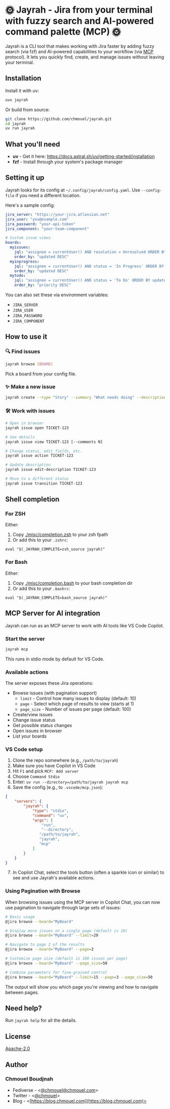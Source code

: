 # 🌞 Jayrah - Jira from your terminal with fuzzy search and AI-powered command palette (MCP) 🌞

Jayrah is a CLI tool that makes working with Jira faster by adding fuzzy search
(via fzf) and AI-powered capabilities to your workflow (via
[MCP](https://modelcontextprotocol.io/introduction) protocol). It lets you
quickly find, create, and manage issues without leaving your terminal.

## Installation

Install it with uv:

```bash
uvx jayrah
```

Or build from source:

```bash
git clone https://github.com/chmouel/jayrah.git
cd jayrah
uv run jayrah
```

## What you'll need

* **uv** - Get it here: <https://docs.astral.sh/uv/getting-started/installation>
* **fzf** - Install through your system's package manager

## Setting it up

Jayrah looks for its config at `~/.config/jayrah/config.yaml`. Use
`--config-file` if you need a different location.

Here's a sample config:

```yaml
jira_server: "https://your-jira.atlassian.net"
jira_user: "you@example.com"
jira_password: "your-api-token"
jira_component: "your-team-component"

# Custom issue views
boards:
  myissues:
    jql: "assignee = currentUser() AND resolution = Unresolved ORDER BY updated DESC"
    order_by: "updated DESC"
  myinprogress:
    jql: "assignee = currentUser() AND status = 'In Progress' ORDER BY updated DESC"
    order_by: "updated DESC"
  mytodo:
    jql: "assignee = currentUser() AND status = 'To Do' ORDER BY updated DESC"
    order_by: "priority DESC"
```

You can also set these via environment variables:

* `JIRA_SERVER`
* `JIRA_USER`
* `JIRA_PASSWORD`
* `JIRA_COMPONENT`

## How to use it

### 🔍 Find issues

```bash
jayrah browse [BOARD]
```

Pick a board from your config file.

### ✨ Make a new issue

```bash
jayrah create --type "Story" --summary "What needs doing" --description "Details here"
```

### 🛠️ Work with issues

```bash
# Open in browser
jayrah issue open TICKET-123

# See details
jayrah issue view TICKET-123 [--comments N]

# Change status, edit fields, etc.
jayrah issue action TICKET-123

# Update description
jayrah issue edit-description TICKET-123

# Move to a different status
jayrah issue transition TICKET-123
```

## Shell completion

### For ZSH

Either:

1. Copy [./misc/completion.zsh](./misc/completion.zsh) to your zsh fpath
2. Or add this to your `.zshrc`:

```shell
eval "$(_JAYRAH_COMPLETE=zsh_source jayrah)" 
```

### For Bash

Either:

1. Copy [./misc/completion.bash](./misc/completion.bash) to your bash completion dir
2. Or add this to your `.bashrc`:

```shell
eval "$(_JAYRAH_COMPLETE=bash_source jayrah)" 
```

## MCP Server for AI integration

Jayrah can run as an MCP server to work with AI tools like VS Code Copilot.

### Start the server

```bash
jayrah mcp
```

This runs in stdio mode by default for VS Code.

### Available actions

The server exposes these Jira operations:

* Browse issues (with pagination support)
  * `limit` - Control how many issues to display (default: 10)
  * `page` - Select which page of results to view (starts at 1)
  * `page_size` - Number of issues per page (default: 100)
* Create/view issues
* Change issue status
* Get possible status changes
* Open issues in browser
* List your boards

### VS Code setup

1. Clone the repo somewhere (e.g., `/path/to/jayrah`)
2. Make sure you have Copilot in VS Code
3. Hit `F1` and pick `MCP: Add server`
4. Choose `Command Stdio`
5. Enter: `uv run --directory=/path/to/jayrah jayrah mcp`
6. Save the config (e.g., to `.vscode/mcp.json`):

```json
{
    "servers": {
        "jayrah": {
            "type": "stdio",
            "command": "uv",
            "args": [
                "run",
                "--directory",
               "/path/to/jayrah",
               "jayrah",
               "mcp"
            ]
        }
    }
}
```

7. In Copilot Chat, select the tools button (often a sparkle icon or similar) to see and use Jayrah's available actions.

### Using Pagination with Browse

When browsing issues using the MCP server in Copilot Chat, you can now use pagination to navigate through large sets of issues:

```bash
# Basic usage
@jira browse --board="MyBoard"

# Display more issues on a single page (default is 10)
@jira browse --board="MyBoard" --limit=20

# Navigate to page 2 of the results
@jira browse --board="MyBoard" --page=2

# Customize page size (default is 100 issues per page)
@jira browse --board="MyBoard" --page_size=50 

# Combine parameters for fine-grained control
@jira browse --board="MyBoard" --limit=15 --page=3 --page_size=50
```

The output will show you which page you're viewing and how to navigate between pages.

## Need help?

Run `jayrah help` for all the details.

## License

[Apache-2.0](./LICENSE)

## Author

### Chmouel Boudjnah

* Fediverse - <[@chmouel@chmouel.com](https://fosstodon.org/@chmouel)>
* Twitter - <[@chmouel](https://twitter.com/chmouel)>
* Blog - <[https://blog.chmouel.com](https://blog.chmouel.com)>
